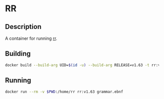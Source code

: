 # RR 
## Description
A container for running [rr](https://github.com/GuntherRademacher/rr).

## Building

```bash
docker build --build-arg UID=$(id -u) --build-arg RELEASE=v1.63 -t rr:v1.63 .
```

## Running

```bash
docker run --rm -v $PWD:/home/rr rr:v1.63 grammar.ebnf
```
